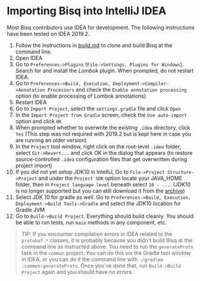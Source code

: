 # Importing Bisq into IntelliJ IDEA

Most Bisq contributors use IDEA for development. The following instructions have been tested on IDEA 2019.2.

 1. Follow the instructions in [build.md](build.md) to clone and build Bisq at the command line.
 1. Open IDEA
 1. Go to `Preferences->Plugins` (`File->Settings, Plugins for Windows`). Search for and install the _Lombok_ plugin. When prompted, do not restart IDEA.
 1. Go to `Preferences->Build, Execution, Deployment->Compiler->Annotation Processors` and check the `Enable annotation processing` option (to enable processing of Lombok annotations)
 1. Restart IDEA
 1. Go to `Import Project`, select the `settings.gradle` file and click `Open`
 1. In the `Import Project from Gradle` screen, check the `Use auto-import` option and click `OK`
 1. When prompted whether to overwrite the existing `.idea` directory, click `Yes` (This step was not required with 2019.2 but is kept here in case you are running an older version)
 1. In the `Project` tool window, right click on the root-level `.idea` folder, select `Git->Revert...` and click OK in the dialog that appears (to restore source-controlled `.idea` configuration files that get overwritten during project import)
 1. If you did not yet setup JDK10 in IntelliJ, Go to `File->Project Structure->Project` and under the `Project SDK` option locate your JAVA_HOME folder, then in `Project language level` beneath select `10 - ...`. (JDK10 is no longer supported but you can still download it from the [archive](https://jdk.java.net/archive/))
 1. Select JDK 10 for gradle as well. Go to `Preferences->Build, Execution, Deployment->Build Tools->Gradle` and select the JDK10 location for Gradle JVM
 1. Go to `Build->Build Project`. Everything should build cleanly. You should be able to run tests, run `main` methods in any component, etc.

> TIP: If you encounter compilation errors in IDEA related to the `protobuf.*` classes, it is probably because you didn't build Bisq at the command line as instructed above. You need to run the `generateProto` task in the `common` project. You can do this via the Gradle tool window in IDEA, or you can do it the command line with `./gradlew :common:generateProto`. Once you've done that, run `Build->Build Project` again and you should have no errors.
